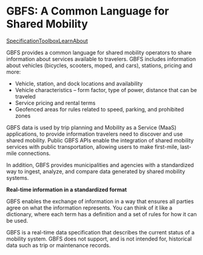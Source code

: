 # GBFS: A Common Language for Shared Mobility

<div class="landing-page">
    <a class="button" href="specification">Specification</a><a class="button" href="toolbox">Toolbox</a><a class="button" href="learn">Learn</a><a class="button" href="about">About</a></div>

<!-- <img align="right"  src="assets/gbfs-phone-home.png"> -->

GBFS provides a common language for shared mobility operators to share information about services available to travelers. GBFS includes information about vehicles (bicycles, scooters, moped, and cars), stations, pricing and more:

- Vehicle, station, and dock locations and availability
- Vehicle characteristics – form factor, type of power, distance that can be traveled
- Service pricing and rental terms
- Geofenced areas for rules related to speed, parking, and prohibited zones

GBFS data is used by trip planning and Mobility as a Service (MaaS) applications, to provide information travelers need to discover and use shared mobility. Public GBFS APIs enable the integration of shared mobility services with public transportation, allowing users to make first-mile, last-mile connections.

In addition, GBFS provides municipalities and agencies with a standardized way to ingest, analyze, and compare data generated by shared mobility systems.

**Real-time information in a standardized format**

GBFS enables the exchange of information in a way that ensures all parties agree on what the information represents. You can think of it like a dictionary, where each term has a definition and a set of rules for how it can be used.

GBFS is a real-time data specification that describes the current status of a mobility system. GBFS does not support, and is not intended for, historical data such as trip or maintenance records.

